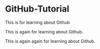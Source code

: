 # GitHub-Tutorial

This is for learning about Github

This is again for learning about Github.

This is again again for learning about Github.
